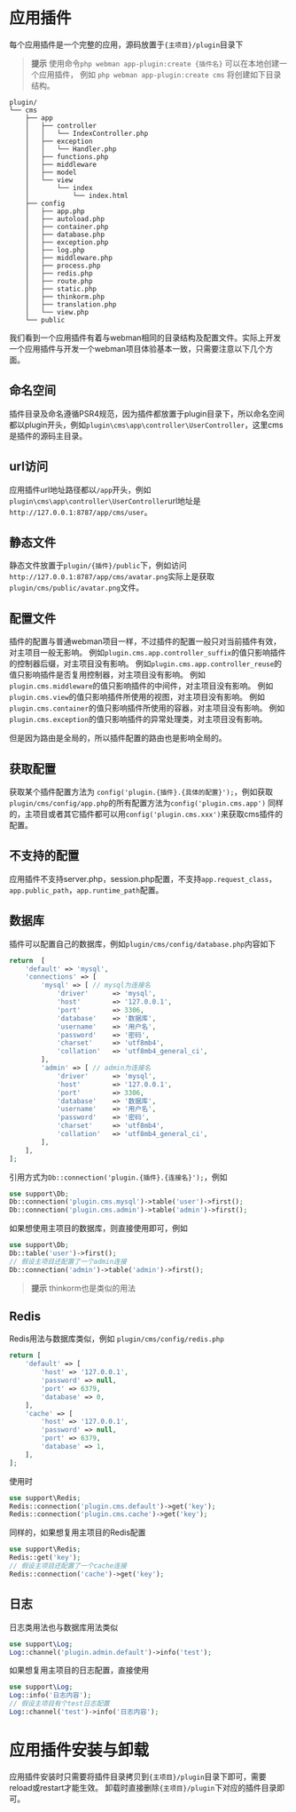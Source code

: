 # 应用插件
每个应用插件是一个完整的应用，源码放置于`{主项目}/plugin`目录下

> **提示**
> 使用命令`php webman app-plugin:create {插件名}` 可以在本地创建一个应用插件，
> 例如 `php webman app-plugin:create cms` 将创建如下目录结构。

```
plugin/
└── cms
    ├── app
    │   ├── controller
    │   │   └── IndexController.php
    │   ├── exception
    │   │   └── Handler.php
    │   ├── functions.php
    │   ├── middleware
    │   ├── model
    │   └── view
    │       └── index
    │           └── index.html
    ├── config
    │   ├── app.php
    │   ├── autoload.php
    │   ├── container.php
    │   ├── database.php
    │   ├── exception.php
    │   ├── log.php
    │   ├── middleware.php
    │   ├── process.php
    │   ├── redis.php
    │   ├── route.php
    │   ├── static.php
    │   ├── thinkorm.php
    │   ├── translation.php
    │   └── view.php
    └── public
```

我们看到一个应用插件有着与webman相同的目录结构及配置文件。实际上开发一个应用插件与开发一个webman项目体验基本一致，只需要注意以下几个方面。

## 命名空间
插件目录及命名遵循PSR4规范，因为插件都放置于plugin目录下，所以命名空间都以plugin开头，例如`plugin\cms\app\controller\UserController`，这里cms是插件的源码主目录。

## url访问
应用插件url地址路径都以`/app`开头，例如`plugin\cms\app\controller\UserController`url地址是 `http://127.0.0.1:8787/app/cms/user`。

## 静态文件
静态文件放置于`plugin/{插件}/public`下，例如访问`http://127.0.0.1:8787/app/cms/avatar.png`实际上是获取`plugin/cms/public/avatar.png`文件。

## 配置文件
插件的配置与普通webman项目一样，不过插件的配置一般只对当前插件有效，对主项目一般无影响。
例如`plugin.cms.app.controller_suffix`的值只影响插件的控制器后缀，对主项目没有影响。
例如`plugin.cms.app.controller_reuse`的值只影响插件是否复用控制器，对主项目没有影响。
例如`plugin.cms.middleware`的值只影响插件的中间件，对主项目没有影响。
例如`plugin.cms.view`的值只影响插件所使用的视图，对主项目没有影响。
例如`plugin.cms.container`的值只影响插件所使用的容器，对主项目没有影响。
例如`plugin.cms.exception`的值只影响插件的异常处理类，对主项目没有影响。

但是因为路由是全局的，所以插件配置的路由也是影响全局的。

## 获取配置
获取某个插件配置方法为 `config('plugin.{插件}.{具体的配置}');`，例如获取`plugin/cms/config/app.php`的所有配置方法为`config('plugin.cms.app')`
同样的，主项目或者其它插件都可以用`config('plugin.cms.xxx')`来获取cms插件的配置。

## 不支持的配置
应用插件不支持server.php，session.php配置，不支持`app.request_class`，`app.public_path`，`app.runtime_path`配置。

## 数据库
插件可以配置自己的数据库，例如`plugin/cms/config/database.php`内容如下
```php
return  [
    'default' => 'mysql',
    'connections' => [
        'mysql' => [ // mysql为连接名
            'driver'      => 'mysql',
            'host'        => '127.0.0.1',
            'port'        => 3306,
            'database'    => '数据库',
            'username'    => '用户名',
            'password'    => '密码',
            'charset'     => 'utf8mb4',
            'collation'   => 'utf8mb4_general_ci',
        ],
        'admin' => [ // admin为连接名
            'driver'      => 'mysql',
            'host'        => '127.0.0.1',
            'port'        => 3306,
            'database'    => '数据库',
            'username'    => '用户名',
            'password'    => '密码',
            'charset'     => 'utf8mb4',
            'collation'   => 'utf8mb4_general_ci',
        ],
    ],
];
```
引用方式为`Db::connection('plugin.{插件}.{连接名}');`，例如
```php
use support\Db;
Db::connection('plugin.cms.mysql')->table('user')->first();
Db::connection('plugin.cms.admin')->table('admin')->first();
```

如果想使用主项目的数据库，则直接使用即可，例如
```php
use support\Db;
Db::table('user')->first();
// 假设主项目还配置了一个admin连接
Db::connection('admin')->table('admin')->first();
```

> **提示**
> thinkorm也是类似的用法

## Redis
Redis用法与数据库类似，例如 `plugin/cms/config/redis.php`
```php
return [
    'default' => [
        'host' => '127.0.0.1',
        'password' => null,
        'port' => 6379,
        'database' => 0,
    ],
    'cache' => [
        'host' => '127.0.0.1',
        'password' => null,
        'port' => 6379,
        'database' => 1,
    ],
];
```
使用时
```php
use support\Redis;
Redis::connection('plugin.cms.default')->get('key');
Redis::connection('plugin.cms.cache')->get('key');
```

同样的，如果想复用主项目的Redis配置
```php
use support\Redis;
Redis::get('key');
// 假设主项目还配置了一个cache连接
Redis::connection('cache')->get('key');
```

## 日志
日志类用法也与数据库用法类似
```php
use support\Log;
Log::channel('plugin.admin.default')->info('test');
```

如果想复用主项目的日志配置，直接使用
```php
use support\Log;
Log::info('日志内容');
// 假设主项目有个test日志配置
Log::channel('test')->info('日志内容');
```

# 应用插件安装与卸载
应用插件安装时只需要将插件目录拷贝到`{主项目}/plugin`目录下即可，需要reload或restart才能生效。
卸载时直接删除`{主项目}/plugin`下对应的插件目录即可。
